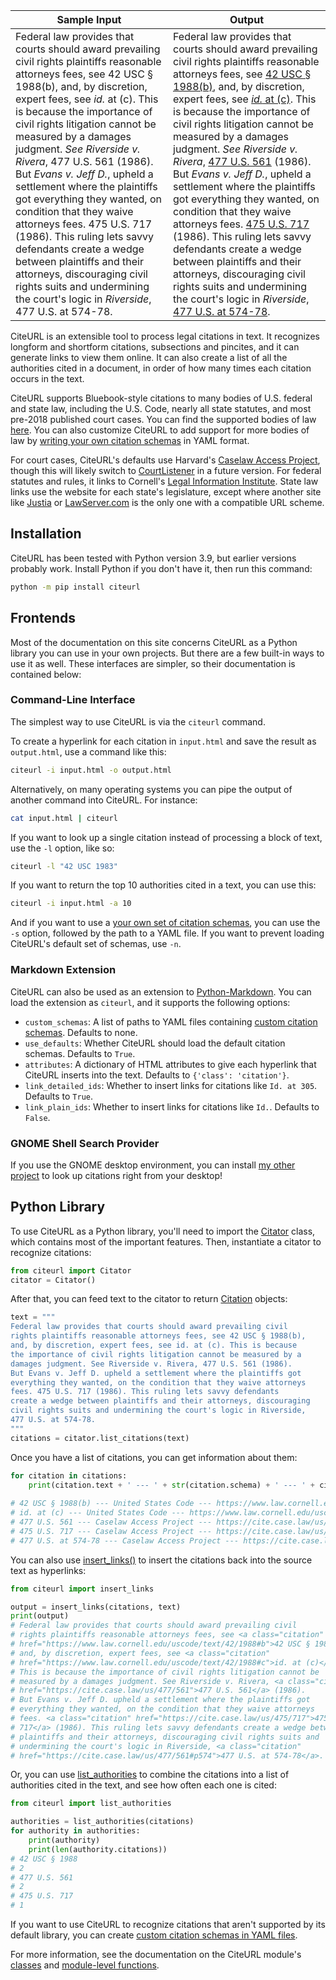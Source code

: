 | Sample Input                                                 | Output                                                       |
| ------------------------------------------------------------ | ------------------------------------------------------------ |
| Federal law provides that courts should award prevailing civil rights plaintiffs reasonable attorneys fees, see 42 USC § 1988(b), and, by discretion, expert fees, see *id.* at (c). This is because the importance of civil rights litigation cannot be measured by a damages judgment. *See* *Riverside v. Rivera*, 477 U.S. 561 (1986). But *Evans v. Jeff D.*, upheld a settlement where the plaintiffs got everything they wanted, on condition that they waive attorneys fees. 475 U.S. 717 (1986). This ruling lets savvy defendants create a wedge between plaintiffs and their attorneys, discouraging civil rights suits and undermining the court's logic in *Riverside*, 477 U.S. at 574-78. | Federal law provides that courts should award prevailing civil rights plaintiffs reasonable attorneys fees, see [42 USC § 1988(b)](https://www.law.cornell.edu/uscode/text/42/1988#b), and, by discretion, expert fees, see [*id.* at (c)](https://www.law.cornell.edu/uscode/text/42/1988#c). This is because the importance of civil rights litigation cannot be measured by a damages judgment. *See* *Riverside v. Rivera*, [477 U.S. 561](https://cite.case.law/us/477/561) (1986). But *Evans v. Jeff D.*, upheld a settlement where the plaintiffs got everything they wanted, on condition that they waive attorneys fees. [475 U.S. 717](https://cite.case.law/us/475/717) (1986). This ruling lets savvy defendants create a wedge between plaintiffs and their attorneys, discouraging civil rights suits and undermining the court's logic in *Riverside*, [477 U.S. at 574-78](https://cite.case.law/us/477/561#p574). |

CiteURL is an extensible tool to process legal citations in text. It recognizes longform and shortform citations, subsections and pincites, and it can generate links to view them online. It can also create a list of all the authorities cited in a document, in order of how many times each citation occurs in the text.

CiteURL supports Bluebook-style citations to many bodies of U.S. federal and state law, including the U.S. Code, nearly all state statutes, and most pre-2018 published court cases. You can find the supported bodies of law [here](https://github.com/raindrum/citeurl/blob/main/citeurl/default-schemas.yaml). You can also customize CiteURL to add support for more bodies of law by [writing your own citation schemas](https://raindrum.github.io/citeurl/#schema-yamls/) in YAML format.

For court cases, CiteURL's defaults use Harvard's [Caselaw Access Project](https://cite.case.law/), though this will likely switch to [CourtListener](https://www.courtlistener.com/) in a future version. For federal statutes and rules, it links to Cornell's [Legal Information Institute](https://www.law.cornell.edu/). State law links use the website for each state's legislature, except where another site like [Justia](https://law.justia.com/codes/) or [LawServer.com](https://www.lawserver.com/tools/laws) is the only one with a compatible URL scheme.

## Installation

CiteURL has been tested with Python version 3.9, but earlier versions probably work. Install Python if you don't have it, then run this command:

```bash
python -m pip install citeurl
```

## Frontends

Most of the documentation on this site concerns CiteURL as a Python library you can use in your own projects. But there are a few built-in ways to use it as well. These interfaces are simpler, so their documentation is contained below:

### Command-Line Interface

The simplest way to use CiteURL is via the `citeurl` command.

To create a hyperlink for each citation in `input.html` and save the result as `output.html`, use a command like this:

```bash
citeurl -i input.html -o output.html
```

Alternatively, on many operating systems you can pipe the output of another command into CiteURL. For instance:

```bash
cat input.html | citeurl
```

If you want to look up a single citation instead of processing a block of text, use the `-l` option, like so:

```bash
citeurl -l "42 USC 1983"
```

If you want to return the top 10 authorities cited in a text, you can use this:

```bash
citeurl -i input.html -a 10
```

And if you want to use a [your own set of citation schemas](https://raindrum.github.io/citeurl/#schema-yamls), you can use the `-s` option, followed by the path to a YAML file. If you want to prevent loading CiteURL's default set of schemas, use `-n`.

### Markdown Extension

CiteURL can also be used as an extension to [Python-Markdown](https://python-markdown.github.io/). You can load the extension as `citeurl`, and it supports the following options:

- `custom_schemas`: A list of paths to YAML files containing [custom citation schemas](https://raindrum.github.io/citeurl/#schema-yamls). Defaults to none.
- `use_defaults`: Whether CiteURL should load the default citation schemas. Defaults to `True`.
- `attributes`: A dictionary of HTML attributes to give each hyperlink that CiteURL inserts into the text. Defaults to `{'class': 'citation'}`.
- `link_detailed_ids`: Whether to insert links for citations like `Id. at 305`. Defaults to `True`.
- `link_plain_ids`: Whether to insert links for citations like `Id.`. Defaults to `False`.

### GNOME Shell Search Provider

If you use the GNOME desktop environment, you can install [my other project](https://github.com/raindrum/gnome-citeurl-search-provider) to look up citations right from your desktop!

## Python Library

To use CiteURL as a Python library, you'll need to import the [Citator](https://raindrum.github.io/citeurl/classes#citator) class, which contains most of the important features. Then, instantiate a citator to recognize citations:

```python
from citeurl import Citator
citator = Citator()
```

After that, you can feed text to the citator to return [Citation](https://raindrum.github.io/citeurl/classes#citation) objects:

```python
text = """
Federal law provides that courts should award prevailing civil
rights plaintiffs reasonable attorneys fees, see 42 USC § 1988(b),
and, by discretion, expert fees, see id. at (c). This is because
the importance of civil rights litigation cannot be measured by a
damages judgment. See Riverside v. Rivera, 477 U.S. 561 (1986).
But Evans v. Jeff D. upheld a settlement where the plaintiffs got
everything they wanted, on the condition that they waive attorneys
fees. 475 U.S. 717 (1986). This ruling lets savvy defendants
create a wedge between plaintiffs and their attorneys, discouraging
civil rights suits and undermining the court's logic in Riverside,
477 U.S. at 574-78.
"""
citations = citator.list_citations(text)
```

Once you have a list of citations, you can get information about them:

```python
for citation in citations:
    print(citation.text + ' --- ' + str(citation.schema) + ' --- ' + citation.URL
    
# 42 USC § 1988(b) --- United States Code --- https://www.law.cornell.edu/uscode/text/42/1988#b
# id. at (c) --- United States Code --- https://www.law.cornell.edu/uscode/text/42/1988#c
# 477 U.S. 561 --- Caselaw Access Project --- https://cite.case.law/us/477/561
# 475 U.S. 717 --- Caselaw Access Project --- https://cite.case.law/us/475/717
# 477 U.S. at 574-78 --- Caselaw Access Project --- https://cite.case.law/us/477/561#p574
```

You can also use [insert_links()](https://raindrum.github.io/citeurl/functions#insert_links) to insert the citations back into the source text as hyperlinks:

```python
from citeurl import insert_links

output = insert_links(citations, text)
print(output)
# Federal law provides that courts should award prevailing civil
# rights plaintiffs reasonable attorneys fees, see <a class="citation" 
# href="https://www.law.cornell.edu/uscode/text/42/1988#b">42 USC § 1988(b)</a>,
# and, by discretion, expert fees, see <a class="citation" 
# href="https://www.law.cornell.edu/uscode/text/42/1988#c">id. at (c)</a>.
# This is because the importance of civil rights litigation cannot be
# measured by a damages judgment. See Riverside v. Rivera, <a class="citation" 
# href="https://cite.case.law/us/477/561">477 U.S. 561</a> (1986).
# But Evans v. Jeff D. upheld a settlement where the plaintiffs got
# everything they wanted, on the condition that they waive attorneys
# fees. <a class="citation" href="https://cite.case.law/us/475/717">475 U.S.
# 717</a> (1986). This ruling lets savvy defendants create a wedge between
# plaintiffs and their attorneys, discouraging civil rights suits and
# undermining the court's logic in Riverside, <a class="citation" 
# href="https://cite.case.law/us/477/561#p574">477 U.S. at 574-78</a>.
```

Or, you can use [list_authorities](https://raindrum.github.io/citeurl/functions#list_authorities) to combine the citations into a list of authorities cited in the text, and see how often each one is cited:

```python
from citeurl import list_authorities

authorities = list_authorities(citations)
for authority in authorities:
    print(authority)
    print(len(authority.citations))
# 42 USC § 1988
# 2
# 477 U.S. 561
# 2
# 475 U.S. 717
# 1
```

If you want to use CiteURL to recognize citations that aren't supported by its default library, you can create [custom citation schemas in YAML files](schema-yamls).

For more information, see the documentation on the CiteURL module's [classes](https://raindrum.github.io/citeurl/classes) and [module-level functions](https://raindrum.github.io/citeurl/functions).